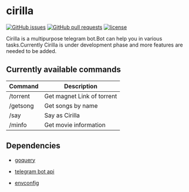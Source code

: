 # cirilla
[![GitHub issues](https://img.shields.io/github/issues/Sreyas-Sreelal/Cirilla.svg)]() [![GitHub pull requests](https://img.shields.io/github/issues-pr-raw/sreyas-sreelal/Cirilla.svg)]() [![license](https://img.shields.io/github/license/sreyas-sreelal/Cirilla.svg)]()

Cirilla is a multipurpose telegram bot.Bot can help you in various tasks.Currently Cirilla is under development phase and more features are needed to be added.

## Currently available commands
|Command|Description  |
|--|--|
|/torrent|Get magnet Link of torrent
|/getsong|Get songs by name
|/say|Say as Cirilla
|/minfo|Get movie information
 

## Dependencies

* [goquery](https://www.github.com/PuerkitoBio/goquery) 

* [telegram bot api](https://www.gopkg.in/telegram-bot-api.v4)

* [envconfig](https://www.github.com/kelseyhightower/envconfig)